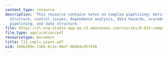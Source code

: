 ```yaml
---
content_type: resource
description: 'This resource contains notes on complex pipelining: motivation, pipeline
  structure, control issues, dependence analysis, data hazards, scoreboard, complex
  pipelining, and data structure.'
file: https://ol-ocw-studio-app-qa.s3.amazonaws.com/courses/6-823-computer-system-architecture-fall-2005/166b289e11b68c1e00ef9bb84cd57450_l11_cmplx_pipes.pdf
file_type: application/pdf
resourcetype: Document
title: l11_cmplx_pipes.pdf
uid: 166b289e-11b6-8c1e-00ef-9bb84cd57450
---
```

